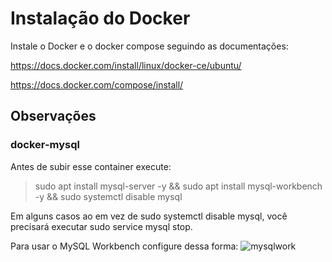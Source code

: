 # Instalação do Docker

Instale o Docker e o docker compose seguindo as documentações:

https://docs.docker.com/install/linux/docker-ce/ubuntu/

https://docs.docker.com/compose/install/

## Observações
### docker-mysql

Antes de subir esse container execute:
> sudo apt install mysql-server -y &&
sudo apt install mysql-workbench -y &&
sudo systemctl disable mysql

Em alguns casos ao em vez de sudo systemctl disable mysql, você precisará executar sudo service mysql stop.

Para usar o MySQL Workbench configure dessa forma:
![mysqlwork](https://user-images.githubusercontent.com/38409136/76370409-811f5a00-6315-11ea-93d0-df169ce8e642.jpeg)
